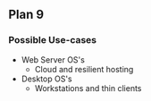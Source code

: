 ##  Plan 9

### Possible Use-cases

- Web Server OS's
    - Cloud and resilient hosting
- Desktop OS's
    - Workstations and thin clients
